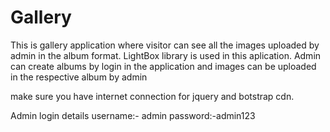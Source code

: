 # Gallery

This is gallery application where visitor can see all the images uploaded by admin in the album format. LightBox library is used in this aplication. Admin can create albums by login in the application and images can be uploaded in the respective album by admin

make sure you have internet connection for jquery and botstrap cdn.

Admin login details username:- admin password:-admin123
